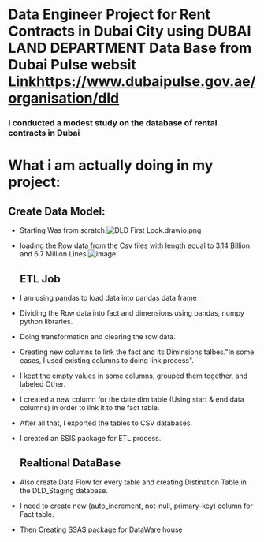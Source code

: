 # Data Engineer Project for Rent Contracts in Dubai City using DUBAI LAND DEPARTMENT Data Base from Dubai Pulse websit [Link](https://www.dubaipulse.gov.ae/organisation/dld)https://www.dubaipulse.gov.ae/organisation/dld

### I conducted a modest study on the database of rental contracts in Dubai

# What i am actually doing in my project: 


## Create Data Model:
* Starting Was from scratch.![DLD First Look.drawio.png](https://prod-files-secure.s3.us-west-2.amazonaws.com/6cf1f8ba-85aa-4a37-ab83-8ceaa887c4c0/3807dc7c-3aa5-48ab-ac7c-a0ae2e596fbf/DLD_First_Look.drawio.png)
* loading the Row data from the Csv files with length equal to 3.14 Billion and 6.7 Million Lines ![image](https://github.com/HuSSam-lab/DE-Rent_Contracts_In_Dubai_DLDdb_RsProject/assets/73494744/6106b5c2-c988-4edf-b386-8a954f62cd40)

  ## ETL Job
* I am using pandas to load data into pandas data frame
* Dividing the Row data into fact and dimensions using pandas, numpy python libraries.
* Doing transformation and clearing the row data.
* Creating new columns to link the fact and its Diminsions talbes."In some cases, I used existing columns to doing link process".
* I kept the empty values in some columns, grouped them together, and labeled Other.
* I created a new column for the date dim table (Using start & end data columns) in order to link it to the fact table.
* After all that, I exported the tables to CSV databases.
* I created an SSIS package for ETL process.
  
  ## Realtional DataBase
* Also create Data Flow for every table and creating Distination Table in the DLD_Staging database.
* I need to create new (auto_increment, not-null, primary-key) column for Fact table.
* Then Creating SSAS package for DataWare house
